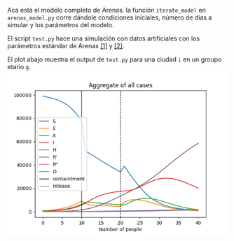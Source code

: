 Acá está el modelo completo de Arenas. la función `iterate_model` en `arenas_model.py` corre dándole condiciones iniciales, número de días a simular y los parámetros del modelo.

El script `test.py` hace una simulación con datos artificiales con los parámetros estándar de Arenas [[1]](../references/public/arenas2020_epidemic_model.pdf) y [[2]](../references/public/arenas2020_derivation_of_Rt.pdf). 

El plot abajo muestra el output de `test.py` para una ciudad `i` en un groupo etario `g`.
![](output_model_example.png)

